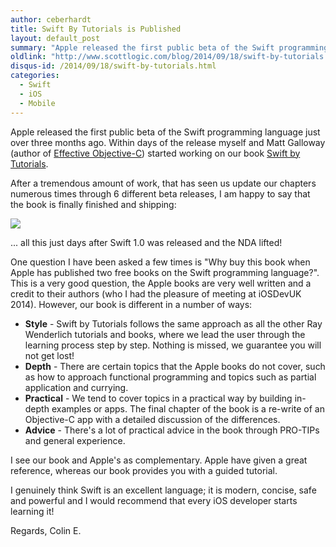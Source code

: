 ```yaml
---
author: ceberhardt
title: Swift By Tutorials is Published
layout: default_post
summary: "Apple released the first public beta of the Swift programming language just over three months ago. Within days of the release myself and Matt Galloway started working on our book Swift by Tutorials, which as of yesterday is finally finished and shipping!"
oldlink: "http://www.scottlogic.com/blog/2014/09/18/swift-by-tutorials.html"
disqus-id: /2014/09/18/swift-by-tutorials.html
categories:
  - Swift
  - iOS
  - Mobile
---
```


Apple released the first public beta of the Swift programming language just over three months ago. Within days of the release myself and Matt Galloway (author of [Effective Objective-C](http://www.effectiveobjectivec.com/)) started working on our book <a href="http://www.raywenderlich.com/store/swift-by-tutorials?source=ceberhardt">Swift by Tutorials</a>.

After a tremendous amount of work, that has seen us update our chapters numerous times through 6 different beta releases, I am happy to say that the book is finally finished and shipping:

<a href="http://www.raywenderlich.com/store/swift-by-tutorials?source=ceberhardt"><img src="{{ site.github.url }}/ceberhardt/assets/swift-by-tutorials.png" /></a>

... all this just days after Swift 1.0 was released and the NDA lifted!

One question I have been asked a few times is "Why buy this book when Apple has published two free books on the Swift programming language?". This is a very good question, the Apple books are very well written and a credit to their authors (who I had the pleasure of meeting at iOSDevUK 2014). However, our book is different in a number of ways:

 - **Style** - Swift by Tutorials follows the same approach as all the other Ray Wenderlich tutorials and books, where we lead the user through the learning process step by step. Nothing is missed, we guarantee you will not get lost!
 - **Depth** - There are certain topics that the Apple books do not cover, such as how to approach functional programming and topics such as partial application and currying.
 - **Practical** - We tend to cover topics in a practical way by building in-depth examples or apps. The final chapter of the book is a re-write of an Objective-C app with a detailed discussion of the differences.
 - **Advice** - There's a lot of practical advice in the book through PRO-TIPs and general experience.

I see our book and Apple's as complementary. Apple have given a great reference, whereas our book provides you with a guided tutorial.

I genuinely think Swift is an excellent language; it is modern, concise, safe and powerful and I would recommend that every iOS developer starts learning it!

Regards, Colin E.
